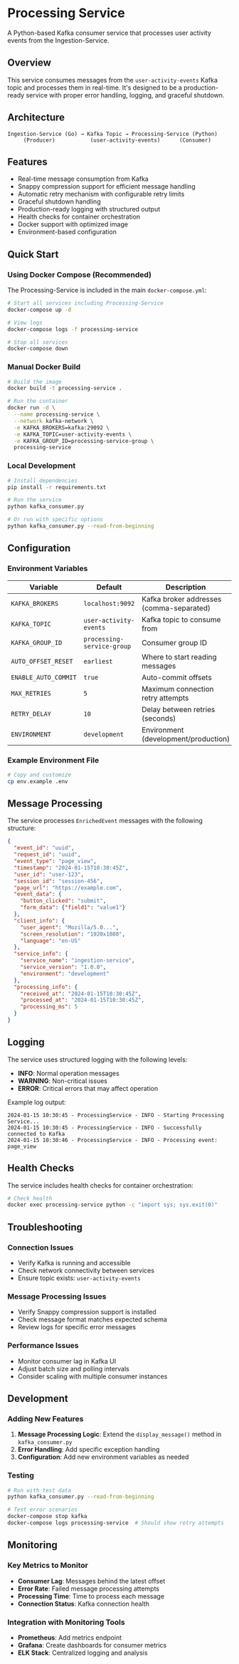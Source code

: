 # Processing Service

A Python-based Kafka consumer service that processes user activity events from the Ingestion-Service.

## Overview

This service consumes messages from the `user-activity-events` Kafka topic and processes them in real-time. It's designed to be a production-ready service with proper error handling, logging, and graceful shutdown.

## Architecture

```
Ingestion-Service (Go) → Kafka Topic → Processing-Service (Python)
     (Producer)           (user-activity-events)      (Consumer)
```

## Features

- Real-time message consumption from Kafka
- Snappy compression support for efficient message handling
- Automatic retry mechanism with configurable retry limits
- Graceful shutdown handling
- Production-ready logging with structured output
- Health checks for container orchestration
- Docker support with optimized image
- Environment-based configuration

## Quick Start

### Using Docker Compose (Recommended)

The Processing-Service is included in the main `docker-compose.yml`:

```bash
# Start all services including Processing-Service
docker-compose up -d

# View logs
docker-compose logs -f processing-service

# Stop all services
docker-compose down
```

### Manual Docker Build

```bash
# Build the image
docker build -t processing-service .

# Run the container
docker run -d \
  --name processing-service \
  --network kafka-network \
  -e KAFKA_BROKERS=kafka:29092 \
  -e KAFKA_TOPIC=user-activity-events \
  -e KAFKA_GROUP_ID=processing-service-group \
  processing-service
```

### Local Development

```bash
# Install dependencies
pip install -r requirements.txt

# Run the service
python kafka_consumer.py

# Or run with specific options
python kafka_consumer.py --read-from-beginning
```

## Configuration

### Environment Variables

| Variable | Default | Description |
|----------|---------|-------------|
| `KAFKA_BROKERS` | `localhost:9092` | Kafka broker addresses (comma-separated) |
| `KAFKA_TOPIC` | `user-activity-events` | Kafka topic to consume from |
| `KAFKA_GROUP_ID` | `processing-service-group` | Consumer group ID |
| `AUTO_OFFSET_RESET` | `earliest` | Where to start reading messages |
| `ENABLE_AUTO_COMMIT` | `true` | Auto-commit offsets |
| `MAX_RETRIES` | `5` | Maximum connection retry attempts |
| `RETRY_DELAY` | `10` | Delay between retries (seconds) |
| `ENVIRONMENT` | `development` | Environment (development/production) |

### Example Environment File

```bash
# Copy and customize
cp env.example .env
```

## Message Processing

The service processes `EnrichedEvent` messages with the following structure:

```json
{
  "event_id": "uuid",
  "request_id": "uuid",
  "event_type": "page_view",
  "timestamp": "2024-01-15T10:30:45Z",
  "user_id": "user-123",
  "session_id": "session-456",
  "page_url": "https://example.com",
  "event_data": {
    "button_clicked": "submit",
    "form_data": {"field1": "value1"}
  },
  "client_info": {
    "user_agent": "Mozilla/5.0...",
    "screen_resolution": "1920x1080",
    "language": "en-US"
  },
  "service_info": {
    "service_name": "ingestion-service",
    "service_version": "1.0.0",
    "environment": "development"
  },
  "processing_info": {
    "received_at": "2024-01-15T10:30:45Z",
    "processed_at": "2024-01-15T10:30:45Z",
    "processing_ms": 5
  }
}
```

## Logging

The service uses structured logging with the following levels:
- **INFO**: Normal operation messages
- **WARNING**: Non-critical issues
- **ERROR**: Critical errors that may affect operation

Example log output:
```
2024-01-15 10:30:45 - ProcessingService - INFO - Starting Processing Service...
2024-01-15 10:30:45 - ProcessingService - INFO - Successfully connected to Kafka
2024-01-15 10:30:46 - ProcessingService - INFO - Processing event: page_view
```

## Health Checks

The service includes health checks for container orchestration:

```bash
# Check health
docker exec processing-service python -c "import sys; sys.exit(0)"
```

## Troubleshooting

### Connection Issues
- Verify Kafka is running and accessible
- Check network connectivity between services
- Ensure topic exists: `user-activity-events`

### Message Processing Issues
- Verify Snappy compression support is installed
- Check message format matches expected schema
- Review logs for specific error messages

### Performance Issues
- Monitor consumer lag in Kafka UI
- Adjust batch size and polling intervals
- Consider scaling with multiple consumer instances

## Development

### Adding New Features

1. **Message Processing Logic**: Extend the `display_message()` method in `kafka_consumer.py`
2. **Error Handling**: Add specific exception handling
3. **Configuration**: Add new environment variables as needed

### Testing

```bash
# Run with test data
python kafka_consumer.py --read-from-beginning

# Test error scenarios
docker-compose stop kafka
docker-compose logs processing-service  # Should show retry attempts
```

## Monitoring

### Key Metrics to Monitor
- **Consumer Lag**: Messages behind the latest offset
- **Error Rate**: Failed message processing attempts
- **Processing Time**: Time to process each message
- **Connection Status**: Kafka connection health

### Integration with Monitoring Tools
- **Prometheus**: Add metrics endpoint
- **Grafana**: Create dashboards for consumer metrics
- **ELK Stack**: Centralized logging and analysis 